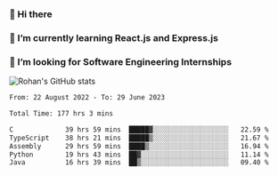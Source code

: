### 👋 Hi there 

<!--
**rohznmdev/rohznmdev** is a ✨ _special_ ✨ repository because its `README.md` (this file) appears on your GitHub profile.

Here are some ideas to get you started:

- 🔭 I’m currently working on ...
- 🌱 I’m currently learning Ruby and Ruby on Rails
- 👯 I’m looking to collaborate on ...
- 🤔 I’m looking for help with ...
- 💬 Ask me about ...
- 📫 How to reach me: ...
- 😄 Pronouns: ...
- ⚡ Fun fact: ...
-->
### 🌱 I’m currently learning React.js and Express.js
### 🤔 I’m looking for Software Engineering Internships
![Rohan's GitHub stats](https://github-readme-stats.vercel.app/api?username=rohznmdev&theme=dark&show_icons=true)

<!--START_SECTION:waka-->

```txt
From: 22 August 2022 - To: 29 June 2023

Total Time: 177 hrs 3 mins

C             39 hrs 59 mins  █████▓░░░░░░░░░░░░░░░░░░░   22.59 %
TypeScript    38 hrs 21 mins  █████▒░░░░░░░░░░░░░░░░░░░   21.67 %
Assembly      29 hrs 59 mins  ████▒░░░░░░░░░░░░░░░░░░░░   16.94 %
Python        19 hrs 43 mins  ██▓░░░░░░░░░░░░░░░░░░░░░░   11.14 %
Java          16 hrs 39 mins  ██▒░░░░░░░░░░░░░░░░░░░░░░   09.40 %
```

<!--END_SECTION:waka-->
